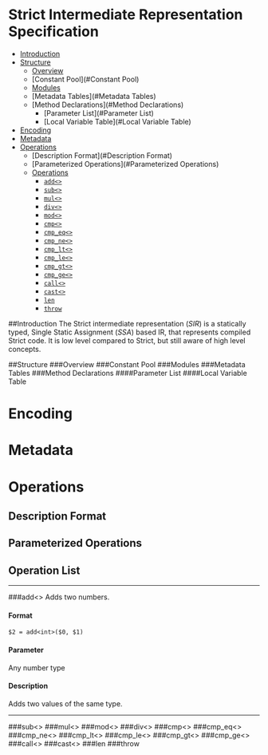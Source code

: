 # Strict Intermediate Representation Specification

- [Introduction](#Introduction)
- [Structure](#Structure)
  - [Overview](#Overview)
  - [Constant Pool](#Constant Pool)
  - [Modules](#Modules)
  - [Metadata Tables](#Metadata Tables)
  - [Method Declarations](#Method Declarations)
    - [Parameter List](#Parameter List)
    - [Local Variable Table](#Local Variable Table)
- [Encoding](#Encoding) 
- [Metadata](#Metadata)
- [Operations](#operations)
  - [Description Format](#Description Format)
  - [Parameterized Operations](#Parameterized Operations)
  - [Operations](#Operations)
    - [`add<>`](#add)
    - [`sub<>`](#sub)
    - [`mul<>`](#mul)
    - [`div<>`](#div)
    - [`mod<>`](#mod)
    - [`cmp<>`](#cmp)
    - [`cmp_eq<>`](#cmp_eq)
    - [`cmp_ne<>`](#cmp_ne)
    - [`cmp_lt<>`](#cmp_lt)
    - [`cmp_le<>`](#cmp_le)
    - [`cmp_gt<>`](#cmp_gt)
    - [`cmp_ge<>`](#cmp_ge)
    - [`call<>`](#call)
    - [`cast<>`](#cast)
    - [`len`](#len)
    - [`throw`](#throw)
    
##Introduction
The Strict intermediate representation (*SIR*) is a statically typed, Single Static Assignment (*SSA*) based IR, 
that represents compiled Strict code. It is low level compared to Strict, but still aware of high level concepts.

##Structure
###Overview
###Constant Pool
###Modules
###Metadata Tables
###Method Declarations
####Parameter List
####Local Variable Table

# Encoding 

# Metadata

# Operations 

## Description Format

## Parameterized Operations

## Operation List
___
###add<>
Adds two numbers.
#### Format
`$2 = add<int>($0, $1)`
#### Parameter
Any number type
#### Description
Adds two values of the same type.
___

###sub<>
###mul<>
###mod<>
###div<>
###cmp<>
###cmp_eq<>
###cmp_ne<>
###cmp_lt<>
###cmp_le<>
###cmp_gt<>
###cmp_ge<>
###call<>
###cast<>
###len
###throw

